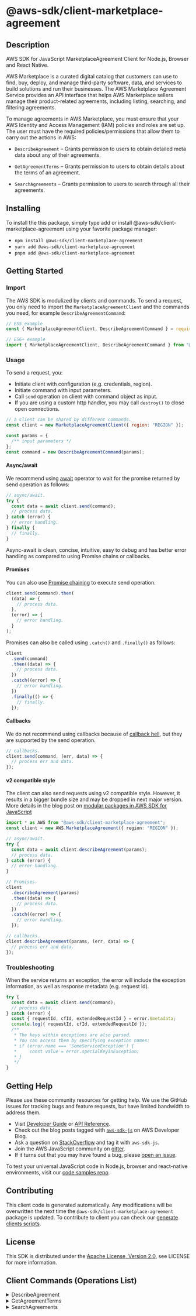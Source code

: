 <!-- generated file, do not edit directly -->

# @aws-sdk/client-marketplace-agreement

## Description

AWS SDK for JavaScript MarketplaceAgreement Client for Node.js, Browser and React Native.

<p>AWS Marketplace is a curated digital catalog that customers can use to find, buy, deploy, and manage third-party software, data, and services to build solutions and run their businesses. The AWS Marketplace Agreement Service provides an API interface that helps AWS Marketplace sellers manage their product-related agreements, including listing, searching, and filtering agreements.</p>
<p>To manage agreements in AWS Marketplace, you must ensure that your AWS Identity and
Access Management (IAM) policies and roles are set up. The user must have the required
policies/permissions that allow them to carry out the actions in AWS:</p>
<ul>
<li>
<p>
<code>DescribeAgreement</code> – Grants permission to users to obtain detailed
meta data about any of their agreements.</p>
</li>
<li>
<p>
<code>GetAgreementTerms</code> – Grants permission to users to obtain details
about the terms of an agreement.</p>
</li>
<li>
<p>
<code>SearchAgreements</code> – Grants permission to users to search through all
their agreements.</p>
</li>
</ul>

## Installing

To install the this package, simply type add or install @aws-sdk/client-marketplace-agreement
using your favorite package manager:

- `npm install @aws-sdk/client-marketplace-agreement`
- `yarn add @aws-sdk/client-marketplace-agreement`
- `pnpm add @aws-sdk/client-marketplace-agreement`

## Getting Started

### Import

The AWS SDK is modulized by clients and commands.
To send a request, you only need to import the `MarketplaceAgreementClient` and
the commands you need, for example `DescribeAgreementCommand`:

```js
// ES5 example
const { MarketplaceAgreementClient, DescribeAgreementCommand } = require("@aws-sdk/client-marketplace-agreement");
```

```ts
// ES6+ example
import { MarketplaceAgreementClient, DescribeAgreementCommand } from "@aws-sdk/client-marketplace-agreement";
```

### Usage

To send a request, you:

- Initiate client with configuration (e.g. credentials, region).
- Initiate command with input parameters.
- Call `send` operation on client with command object as input.
- If you are using a custom http handler, you may call `destroy()` to close open connections.

```js
// a client can be shared by different commands.
const client = new MarketplaceAgreementClient({ region: "REGION" });

const params = {
  /** input parameters */
};
const command = new DescribeAgreementCommand(params);
```

#### Async/await

We recommend using [await](https://developer.mozilla.org/en-US/docs/Web/JavaScript/Reference/Operators/await)
operator to wait for the promise returned by send operation as follows:

```js
// async/await.
try {
  const data = await client.send(command);
  // process data.
} catch (error) {
  // error handling.
} finally {
  // finally.
}
```

Async-await is clean, concise, intuitive, easy to debug and has better error handling
as compared to using Promise chains or callbacks.

#### Promises

You can also use [Promise chaining](https://developer.mozilla.org/en-US/docs/Web/JavaScript/Guide/Using_promises#chaining)
to execute send operation.

```js
client.send(command).then(
  (data) => {
    // process data.
  },
  (error) => {
    // error handling.
  }
);
```

Promises can also be called using `.catch()` and `.finally()` as follows:

```js
client
  .send(command)
  .then((data) => {
    // process data.
  })
  .catch((error) => {
    // error handling.
  })
  .finally(() => {
    // finally.
  });
```

#### Callbacks

We do not recommend using callbacks because of [callback hell](http://callbackhell.com/),
but they are supported by the send operation.

```js
// callbacks.
client.send(command, (err, data) => {
  // process err and data.
});
```

#### v2 compatible style

The client can also send requests using v2 compatible style.
However, it results in a bigger bundle size and may be dropped in next major version. More details in the blog post
on [modular packages in AWS SDK for JavaScript](https://aws.amazon.com/blogs/developer/modular-packages-in-aws-sdk-for-javascript/)

```ts
import * as AWS from "@aws-sdk/client-marketplace-agreement";
const client = new AWS.MarketplaceAgreement({ region: "REGION" });

// async/await.
try {
  const data = await client.describeAgreement(params);
  // process data.
} catch (error) {
  // error handling.
}

// Promises.
client
  .describeAgreement(params)
  .then((data) => {
    // process data.
  })
  .catch((error) => {
    // error handling.
  });

// callbacks.
client.describeAgreement(params, (err, data) => {
  // process err and data.
});
```

### Troubleshooting

When the service returns an exception, the error will include the exception information,
as well as response metadata (e.g. request id).

```js
try {
  const data = await client.send(command);
  // process data.
} catch (error) {
  const { requestId, cfId, extendedRequestId } = error.$metadata;
  console.log({ requestId, cfId, extendedRequestId });
  /**
   * The keys within exceptions are also parsed.
   * You can access them by specifying exception names:
   * if (error.name === 'SomeServiceException') {
   *     const value = error.specialKeyInException;
   * }
   */
}
```

## Getting Help

Please use these community resources for getting help.
We use the GitHub issues for tracking bugs and feature requests, but have limited bandwidth to address them.

- Visit [Developer Guide](https://docs.aws.amazon.com/sdk-for-javascript/v3/developer-guide/welcome.html)
  or [API Reference](https://docs.aws.amazon.com/AWSJavaScriptSDK/v3/latest/index.html).
- Check out the blog posts tagged with [`aws-sdk-js`](https://aws.amazon.com/blogs/developer/tag/aws-sdk-js/)
  on AWS Developer Blog.
- Ask a question on [StackOverflow](https://stackoverflow.com/questions/tagged/aws-sdk-js) and tag it with `aws-sdk-js`.
- Join the AWS JavaScript community on [gitter](https://gitter.im/aws/aws-sdk-js-v3).
- If it turns out that you may have found a bug, please [open an issue](https://github.com/aws/aws-sdk-js-v3/issues/new/choose).

To test your universal JavaScript code in Node.js, browser and react-native environments,
visit our [code samples repo](https://github.com/aws-samples/aws-sdk-js-tests).

## Contributing

This client code is generated automatically. Any modifications will be overwritten the next time the `@aws-sdk/client-marketplace-agreement` package is updated.
To contribute to client you can check our [generate clients scripts](https://github.com/aws/aws-sdk-js-v3/tree/main/scripts/generate-clients).

## License

This SDK is distributed under the
[Apache License, Version 2.0](http://www.apache.org/licenses/LICENSE-2.0),
see LICENSE for more information.

## Client Commands (Operations List)

<details>
<summary>
DescribeAgreement
</summary>

[Command API Reference](https://docs.aws.amazon.com/AWSJavaScriptSDK/v3/latest/client/marketplace-agreement/command/DescribeAgreementCommand/) / [Input](https://docs.aws.amazon.com/AWSJavaScriptSDK/v3/latest/Package/-aws-sdk-client-marketplace-agreement/Interface/DescribeAgreementCommandInput/) / [Output](https://docs.aws.amazon.com/AWSJavaScriptSDK/v3/latest/Package/-aws-sdk-client-marketplace-agreement/Interface/DescribeAgreementCommandOutput/)

</details>
<details>
<summary>
GetAgreementTerms
</summary>

[Command API Reference](https://docs.aws.amazon.com/AWSJavaScriptSDK/v3/latest/client/marketplace-agreement/command/GetAgreementTermsCommand/) / [Input](https://docs.aws.amazon.com/AWSJavaScriptSDK/v3/latest/Package/-aws-sdk-client-marketplace-agreement/Interface/GetAgreementTermsCommandInput/) / [Output](https://docs.aws.amazon.com/AWSJavaScriptSDK/v3/latest/Package/-aws-sdk-client-marketplace-agreement/Interface/GetAgreementTermsCommandOutput/)

</details>
<details>
<summary>
SearchAgreements
</summary>

[Command API Reference](https://docs.aws.amazon.com/AWSJavaScriptSDK/v3/latest/client/marketplace-agreement/command/SearchAgreementsCommand/) / [Input](https://docs.aws.amazon.com/AWSJavaScriptSDK/v3/latest/Package/-aws-sdk-client-marketplace-agreement/Interface/SearchAgreementsCommandInput/) / [Output](https://docs.aws.amazon.com/AWSJavaScriptSDK/v3/latest/Package/-aws-sdk-client-marketplace-agreement/Interface/SearchAgreementsCommandOutput/)

</details>
